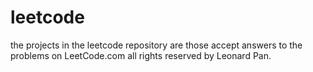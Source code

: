 leetcode
========

the projects in the leetcode repository are those accept answers to the problems on LeetCode.com
all rights reserved by Leonard Pan.
